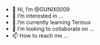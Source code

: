 - 👋 Hi, I’m @GUNIX0009
- 👀 I’m interested in ...
- 🌱 I’m currently learning Termux
- 💞️ I’m looking to collaborate on ...
- 📫 How to reach me ...

<!---
GUNIX0009/GUNIX0009 is a ✨ special ✨ repository because its `README.md` (this file) appears on your GitHub profile.
You can click the Preview link to take a look at your changes.
--->
